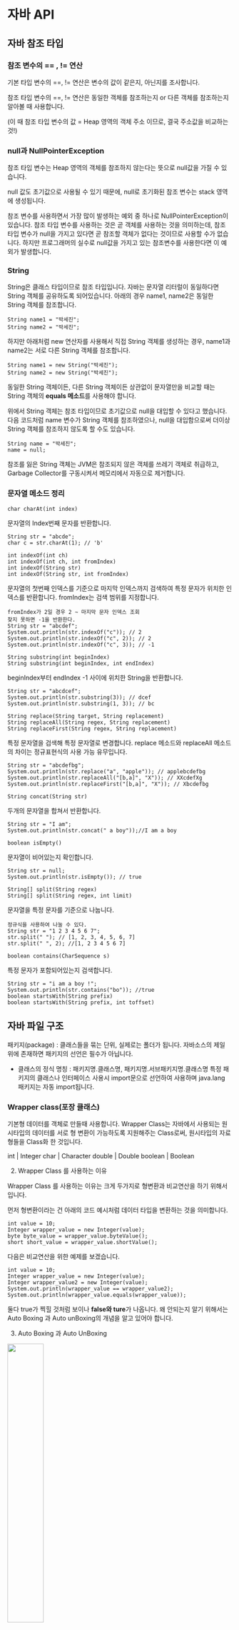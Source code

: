 # 자바 API

## 자바 참조 타입

### 참조 변수의 == , != 연산

기본 타입 변수의 ==, != 연산은 변수의 값이 같은지, 아닌지를 조사합니다.

참조 타입 변수의 ==, != 연산은 동일한 객체를 참조하는지 or 다른 객체를 참조하는지 알아볼 때 사용합니다.

(이 때 참조 타입 변수의 값 = Heap 영역의 객체 주소 이므로, 결국 주소값을 비교하는 것!)

### null과 NullPointerException

참조 타입 변수는 Heap 영역의 객체를 참조하지 않는다는 뜻으로 null값을 가질 수 있습니다.

null 값도 초기값으로 사용될 수 있기 때문에, null로 초기화된 참조 변수는 stack 영역에 생성됩니다.

참조 변수를 사용하면서 가장 많이 발생하는 예외 중 하나로 NullPointerException이 있습니다. 참조 타입 변수를 사용하는 것은 곧 객체를 사용하는 것을 의미하는데, 참조 타입 변수가 null을 가지고 있다면 곧 참조할 객체가 없다는 것이므로 사용할 수가 없습니다. 하지만 프로그래머의 실수로 null값을 가지고 있는 참조변수를 사용한다면 이 예외가 발생합니다.

### String

String은 클래스 타입이므로 참조 타입입니다.
자바는 문자열 리터럴이 동일하다면 String 객체를 공유하도록 되어있습니다.
아래의 경우 name1, name2은 동일한 String 객체를 참조합니다.

```
String name1 = "박세진";
String name2 = "박세진";
```

하지만 아래처럼 new 연산자를 사용해서 직접 String 객체를 생성하는 경우, name1과 name2는 서로 다른 String 객체를 참조합니다.

```
String name1 = new String("박세진");
String name2 = new String("박세진");
```

동일한 String 객체이든, 다른 String 객체이든 상관없이 문자열만을 비교할 때는 String 객체의 **equals 메소드**를 사용해야 합니다.

위에서 String 객체는 참조 타입이므로 초기값으로 null을 대입할 수 있다고 했습니다. 다음 코드처럼 name 변수가 String 객체를 참조하였으나, null을 대입함으로써 더이상 String 객체를 참조하지 않도록 할 수도 있습니다.

```
String name = "박세진";
name = null;
```
참조를 잃은 String 객체는 JVM은 참조되지 않은 객체를 쓰레기 객체로 취급하고, Garbage Collector를 구동시켜서 메모리에서 자동으로 제거합니다.

### 문자열 메소드 정리

```
char charAt(int index)
```

문자열의 Index번째 문자를 반환합니다.

```
String str = "abcde";
char c = str.charAt(1); // 'b'
```

```
int indexOf(int ch)
int indexOf(int ch, int fromIndex)
int indexOf(String str)
int indexOf(String str, int fromIndex)
```

문자열의 첫번째 인덱스를 기준으로 마지막 인덱스까지 검색하여 특정 문자가 위치한 인덱스를 반환합니다. 
fromIndex는 검색 범위를 지정합니다.

```
fromIndex가 2일 경우 2 ~ 마지막 문자 인덱스 조회
찾지 못하면 -1을 반환한다. 
String str = "abcdef";
System.out.println(str.indexOf("c")); // 2
System.out.println(str.indexOf("c", 2)); // 2
System.out.println(str.indexOf("c", 3)); // -1
```

```
String substring(int beginIndex) 
String substring(int beginIndex, int endIndex)
```

beginIndex부터 endIndex -1 사이에 위치한 String을 반환합니다.

```
String str = "abcdcef";
System.out.println(str.substring(3)); // dcef
System.out.println(str.substring(1, 3)); // bc
```

```
String replace(String target, String replacement) 
String replaceAll(String regex, String replacement)
String replaceFirst(String regex, String replacement)
```

특정 문자열을 검색해 특정 문자열로 변경합니다.
replace 메소드와 replaceAll 메소드의 차이는 정규표현식의 사용 가능 유무입니다.

```
String str = "abcdefbg";
System.out.println(str.replace("a", "apple")); // applebcdefbg
System.out.println(str.replaceAll("[b,a]", "X")); // XXcdefXg
System.out.println(str.replaceFirst("[b,a]", "X")); // Xbcdefbg
```

```
String concat(String str)
```

두개의 문자열을 합쳐서 반환합니다.

```
String str = "I am";
System.out.println(str.concat(" a boy"));//I am a boy
```

```
boolean isEmpty()
```

문자열이 비어있는지 확인합니다.

```
String str = null;
System.out.println(str.isEmpty()); // true
```

```
String[] split(String regex)
String[] split(String regex, int limit)
```

문자열을 특정 문자를 기준으로 나눕니다.

```
정규식을 사용하여 나눌 수 있다.
String str = "1 2 3 4 5 6 7";
str.split(" "); // [1, 2, 3, 4, 5, 6, 7]
str.split(" ", 2); //[1, 2 3 4 5 6 7]
```

```
boolean contains(CharSequence s) 
```

특정 문자가 포함되어있는지 검색합니다.

```
String str = "i am a boy !";
System.out.println(str.contains("bo")); //true
boolean startsWith(String prefix) 
boolean startsWith(String prefix, int toffset)
```

## 자바 파일 구조

패키지(package) : 클래스들을 묶는 단위, 실제로는 폴더가 됩니다. 자바소스의 제일 위에 존재하면 패키지의 선언은 필수가 아닙니다.
- 클래스의 정식 명칭 : 패키지명.클래스명, 패키지명.서브패키지명.클래스명 특정 패키지의 클래스나 인터페이스 사용시 import문으로 선언하여 사용하며 java.lang 패키지는 자동 import됩니다.

### Wrapper class(포장 클래스)

기본형 데이터를 객체로 만들때 사용합니다. Wrapper Class는 자바에서 사용되는 원시타입의 데이터를 서로 형 변환이 가능하도록 지원해주는 Class로써, 원시타입의 자료형들을 Class화 한 것입니다.

int      |   Integer
char     |   Character
double   |   Double
boolean  |   Boolean

2. Wrapper Class 를 사용하는 이유

Wrapper Class 를 사용하는 이유는 크게 두가지로 형변환과 비교연산을 하기 위해서 입니다.

먼저 형변환이라는 건 아래의 코드 예시처럼 데이터 타입을 변환하는 것을 의미합니다.
```
int value = 10; 
Integer wrapper_value = new Integer(value); 
byte byte_value = wrapper_value.byteValue(); 
short short_value = wrapper_value.shortValue();
```

다음은 비교연산을 위한 예제를 보겠습니다.
```
int value = 10; 
Integer wrapper_value = new Integer(value); 
Integer wrapper_value2 = new Integer(value); 
System.out.println(wrapper_value == wrapper_value2); 
System.out.println(wrapper_value.equals(wrapper_value));
```

둘다 true가 찍힐 것처럼 보이나 **false와 ture**가 나옵니다. 왜 안되는지 알기 위해서는 Auto Boxing 과 Auto unBoxing의 개념을 알고 있어야 합니다.


3. Auto Boxing 과 Auto UnBoxing

<img src="/Week4/Day1_API1/course_statement/image/img.png" width="40%" height="40%"></img>

먼저 Boxing이란 '상자에 넣는다'는 것을 의미합니다. 여기서 박스는 위 그림에서 Integer(Class) 객체를 의미하는데 Class내부에는 멤버변수, 메서드, 생성자등 다양한 요소가 존재하는데 거기서 int type의 변수를 포함시켜 Integer 객체로 만든다고 생각하면 될것 같습니다.

때문에 엄밀히 말하자면

```
int value = 10; 
Integer wrapper_value = new Integer(value);
```

두개는 모두 10이라는 같은 값을 갖지만 두개가 같다고는 할 수 없다고 이해할 수 있습니다.

unBoxing이란 반대로 '상자에서 꺼낸다'는 의미입니다. 즉, Integer 객체 내에서 int 형 타입의 변수값만 뽑아낸다는 걸로 이해할 수 있습니다.

그럼 Auto Boxing 과 Auto unBoxing은 Boxing과 unBoxing을 자동으로 해준다는 의미인데 예를 들자면
```
int value = 10; 
Integer wrapper_value = new Integer(value); 
System.out.println(wrapper_value == value);
```

두개의 값은 엄밀히 말하자면 아까는 다르다고 했으니까 결과값은 false가 나와야 하지만,
```
ture
```
여기서 등장하는 개념이 auto unBoxing입니다. 자바 내에서 자동으로 unBoxing 해줘서 값을 비교 하기 때문에 true값이 나오게 되는 겁니다.

하지만 Auto Boxing과 Auto unBoxing을 자주 사용하는것 은 좋지 않습니다. 객체와 변수의 의미를 명확히 하는것이 OOP적 관점에서 매우 중요하기도 하고 코드에 대한 이해도가 낮아질 수 있기 때문입니다.

마지막으로 하나만 더 짚고 넘어갈게 있습니다.

"Wrapper Class 는 Call by Value일가 Call by reference일까?"

결론 부터 말하자면 Wrapper Class 는 클래스 임에도 불구하고 Primitive type 처럼 Call by Value로 작동하는데 그 이유는 auto unBoxing 때문입니다.

Wrapper Class 는 Call by Value로 작동하기 때문에 주의하시면 될것 같습니다.



### String Buffer
```
        StringBuffer buffer = new StringBuffer();
		String str = "자바프로그래밍";
     	buffer.append(str);
//  버퍼를 선언하고 문자열을 추가합니다.

        System.out.printf("%s\n", buffer);
        buffer.reverse();
// 버퍼의 문자열 값을 뒤집습니다.

        System.out.printf("%s\n", buffer);
        System.out.printf("길이 : %d\n", buffer.length());
// 버퍼의 길이를 return합니다.

        buffer.append(str);
        buffer.append(str);
        buffer.append(str);
// 반복해서 넣을 수 있습니다.

        System.out.printf("%s\n", buffer);
        
        StringBuffer bf1 = new StringBuffer("가나다");
        StringBuffer bf2 = new StringBuffer();
        bf2.append("가나다");
// 두 가지 형식으로 선언 가능합니다.

        System.out.printf("%b\n", bf1.equals(bf2));
        System.out.printf("%b\n", bf1 == bf2);
// 버퍼는 두 가지의 형식 모두 false가 나옵니다.

        System.out.printf("%b\n", bf1.toString().equals(bf2.toString()));
// 버퍼를 모두 문자열로 변경하고 equals를 해주어야 값이 비교됩니다.

```

## 자바의 제너릭 구문

제네릭 프로그래밍 : 프로그램에서 처리할 데이터의 타입을 일반화 시킵니다. 재사용성을 높이는 결과가 됩니다. 클래스에서 처리할 데이터 타입을 클래스를 만들 때 결정하는게 아닌, 클래스를 객체 생성할 때 정하는 것입니다.

```
package day11;

public class CreateGenericTest {

	public static void main(String[] args) {
		Value2 v2 = new Value2();
		
//		<> 내부의 값을 타입 파라미터라고 하며 반드시 타입 클래스만이 올 수 있습니다.
		Value3<String> v3 = new Value3();
		Value3<Integer> v4 = new Value3();
		
	}

}

class Value1 {
	String obj;

	void put(String obj) {
		this.obj = obj;
	}

	String get() {
		return obj;
	}
}

// 오브젝트 형을 받아와 어떤 타입도 받을 수 있습니다.
class Value2 {
	Object obj;

	void put(Object obj) {
		this.obj = obj;
	}

	Object get() {
		return obj;
	}
}

// 제너릭을 이용하여 어떤 값이든 받아올 수 있습니다. 단 선언할때 특정 타입으로 선언하여 객체의 타입이 지정가능합니다. 즉 미리 클래스의 타입을 지정하는 것이 아닌 사용시점에서 타입을 지정할 수 있은 것입니다.
class Value3<T> {
	T obj;

	void put(T obj) {
		this.obj = obj;
	}

	T get() {
		return obj;
	}
}
```

제너릭 구문을 장점 중 하나는 값을 가져올때 오브젝트 형처럼 형변환을 할 필요가 없습니다.

```
//      형 변환이 필요합니다.
		Value2 v2 = new Value2();
		v2.put("가나다");
		String s2 = (String)v2.get();
		System.out.println(s2);
		
		v2.put(new Date());
		Date d1 = (Date)v2.get();
		System.out.println(d1);
		
//		형 변환이 필요없습니다.
		Value3<String> v3 = new Value3();
		v3.put("가나다");
		String s3 = v3.get();
		System.out.println(s3);
		
		Value3<Date> v4 = new Value3();
		v4.put(new Date());
		Date d2 = v4.get();
		System.out.println(d2);
```

Object형에서의 문제점은 타입을 명시하지 않고 값을 넣기에 어떤 값을 넣었는지 혼란이 생기고 가독성이 떨어질 수 있습니다. 
이 상황에서 제너릭을 이용하면 타입과 변수의 값을 명시적으로 사용할 수 있습니다.

#### 자료구조 클래스

ArrayList<E>, LinkedList<E>, HashSet<E>

데이터의 키와 값을 저장
HashMap<K,V>
 
extends 혹은 super같은 경우는 어떤 타입의 자식 혹은 부모 타입만이 와야함을 명시합니다.

제너릭 클래스일 경우 선언시 타입 파라미터를 E로 받아와야하는데, 이를 설정하지 않은 경우 Object로 자동 생성되며 warning error가 발생합니다.

리스트 : ArrayList, LinkedList, (Vector)
스택 :  LinkedList, (Stack)
큐 : LinkedList
해쉬 테이블 : HashMap, (HashTable)
집합 : HashSet

위 클래스들은 모두 java.util 패키지에 속합니다. 또한 Vector, Stack, Hashtable 클래스는 구버전부터 있던 클래스이기에 사용이 권장되지 않습니다. 

### 리스트
```
ArrayList<String> list = new ArrayList<String>();
LinkedList<String> list = new LinkedList<String>();
```
ArrayList는 내부에 있는 배열에 데이터를 저장하고 특정 공간이 가득차면 자동으로 늘어나 얼마든지 방을 늘려 데이터의 양을 늘릴 수 있습니다. **중복이 허용됩니다.**

- 주로 read 작업이 많은 경우와 순차적인 데이터의 처리에 유리하며 편집이 잦은 경우는 불리합니다. 그 이유는 특정 칸에 데이터를 삽입 혹은 삭제할 경우에 뒤에 있는 데이터의 이동이 불가피하기 때문입니다.

```
		ArrayList<String> list = new ArrayList<String>();
		list.add("포도");
		list.add("딸기");
		list.add("복숭아");
		int num = list.size();
		for (int cnt = 0; cnt < num; cnt++) {
			String str = list.get(cnt);
			System.out.println(str);
		}
		ArrayList<Integer> list2 = new ArrayList<Integer>();
		list2.add(Integer.valueOf(100));
		list2.add(1000);// JDK 1.5 부터 AUTO Boxing 이라는 구문이 지원
```

LinkedList는 인접 데이터가 서로 가리키는 식으로 데이터를 저장합니다. 
- 특정 데이터 위치에 바로 접근이 가능하며 연결된 객체만 변경해주면 되기 때문입니다. 다만 인덱스가 설정되어 있지 않기에 순서대로 값을 읽어야만 하기에 한계가 있습니다. 이럴때는 ForEach를 사용하거나 Iterator를 사용하면 빠르게 값을 조회할 수 있습니다.

```
for (String str: list){
    // code
}

forEach 문에서는 리스트로부터 iterator 객체가 자동으로 얻어지고 그 객체를 이용하여 얻은 데이터가 str 변수에 자동으로 대입됩니다.
```

### 해쉬 테이블(hash table) 

여러 개의 통(bucket)을 만들어 두고 키 값을 이용하여 데이터를 넣을 통 번호를 계산하는 자료구조입니다.

#### 해시맵(HashMap) 사용법,예제
```
HashMap 선언

import java.util.HashMap;

HashMap<Integer,Integer> map1 = new HashMap<Integer,Integer>();
// Key - Integer / Value - Integer 타입의 Entry를 갖는 HashMap 선언

HashMap<Integer,Integer> map2 = new HashMap<>();
// New에서 타입 파라미터 생략 가능

HashMap<Integer,Integer> map3 = new HashMap<>(10);
// 초기 용량(capacity) 지정

HashMap<String,String> map4 = new HashMap<String,String>();
// Key - String / Value - String 타입의 Entry를 갖는 HashMap 선언

HashMap<String,String> map5 = new HashMap<String,String>(){{
    put("Key1", "Value1");
    put("Key2", "Value2");
}};
// 초기값 지정
```
HashMap을 생성하려면 위와 같이 키 타입과 값 타입을 파라미터로 주고 기본생성자를 호출합니다. HashMap은 저장공간보다 값이 추가로 들어오면 List와 같이 저장공간을 추가로 늘리지만, List와 다르게 한 칸씩 늘리지 않고 약 두배로 늘리기 때문에 여기서 과부하가 많이 발생합니다. 그렇기에 초기에 저장할 데이터 개수를 알고 있다면 Map의 초기 용량을 지정해주는 것이 좋습니다.

#### HashMap 값 추가
```
HashMap<Integer,String> hm = new HashMap<Integer,String>();
// Key - Integer / Value - Integer 타입의 Entry를 갖는 HashMap 선언

//값 추가
hm.put(1, "One");
hm.put(2, "Two");
hm.put(3, "Three");
hm.put(4, "Four");

System.out.println(hm);
//출력결과 : {1=One, 2=Two, 3=Three, 4=Four}
```

HashMap에 값을 추가하려면 위와 같이 Key와 Value를 파라미터로 주는 Put 메소드를 사용합니다.
HashMap 선언 시에 설정한 타입과 같은 타입의 Key,Value를 넣어야 하며 입력하는 Key 값이 이미 내부에 존재한다면 기존의 Value는 새로 입력되는 Value로 변경됩니다.

#### HashMap 값 삭제
```
// HashMap 선언, 초기값 지정
HashMap<Integer,String> hm = new HashMap<Integer,String>(){{
    put(1, "One");
    put(2, "Two");
    put(3, "Three");
    put(4, "Four");
}};
hm.remove(1); // key값 1 제거
System.out.println(hm); // 출력결과 : {2=Two, 3=Three, 4=Four}
hm.clear(); // 모든 값 제거
System.out.println(hm); // 출력결과 : {}
```
HashMap에서 값을 제거하려면 key를 파라미터로 주는 remove(key) 메소드를 사용합니다.
모든 값을 제거하려면 clear() 메소드를 사용하면 됩니다.

#### HashMap 값 출력
```
// HashMap 선언, 초기값 지정
HashMap<Integer,String> hm = new HashMap<Integer,String>(){{
    put(1, "One");
    put(2, "Two");
    put(3, "Three");
    put(4, "Four");
}};
System.out.println(hm); // 전체 출력 : {2=Two, 3=Three, 4=Four}
System.out.println(hm.get(3)); // Key 값 3의 Value 가져오기 : Three

//entrySet() 활용
for(Map.Entry<Integer,String> entry : hm.entrySet()) {
    System.out.println("Key :" + entry.getKey() + " Value :" + entry.getValue());
}//출력결과
//Key :1 Value :One
//Key :2 Value :Two
//Key :3 Value :Three
//Key :4 Value :Four

//keySet() 활용
for (int i : hm.keySet()) {
    System.out.println("Key :" + i + " Value :" + hm.get(i));
}//출력결과
//Key :1 Value :One
//Key :2 Value :Two
//Key :3 Value :Three
//Key :4 Value :Four
```
특정 Key의 Value를 가져오고 싶다면 get(key)를 사용하고, 전체를 출력하려면 entrySet() 또는 keySet() 메소드를 활용하여 Map의 객체를 반환받은 후 출력할 수 있습니다.
entrySet()은 Key와 Value로 구성된 Entry의 Set을 받기 때문에 Key와 Value가 모두 필요할 경우 사용합니다.
keySet()은 Key의 Set을 반환받기 때문에 Key 값만 필요할 경우 사용하는데, 위의 코드와 같이 get(key) 메소드를 통해 Value까지 받아올 수도 있습니다.

keySet()을 활용하여 value까지 찾을 경우, key 값을 이용해서 value를 찾는 과정에서 시간이 많이 소모되기 때문에 **많은 양의 데이터를 가져와야 한다면 entrySet()이 좋습니다.**
HashMap의 put(key,value) 메소드와 get(key) 메소드를 이용해서 특정 key의 value를 순차적으로 증가시킬 수도 있습니다.

```
// HashMap 선언, 초기값 지정
HashMap<String, Integer> hm = new HashMap<String, Integer>() {{
    put("사과", 15);
    put("바나나", 12);
}};
```
위와 같이 key가 과일 이름이고 value가 과일의 개수인 HashMap이 있을 때, 과일 개수를 증가시키는 방법은 다음과 같습니다.
```
hm.put("사과", hm.get("사과")+1); // "사과" key의 value를 1 증가시킨다.
System.out.println(hm.get("사과")); // 사과 개수 : 16
```

원래 있던 key 값으로 put을 하면 value가 변경되는 것을 이용해서 (원래의 value값 + 1)을 value로 넣습니다.
그렇다면, 원래 없던 key 값을 위의 코드로 value를 증가시키면,

```
hm.put("파인애플", hm.get("파인애플")+1);
System.out.println(hm.get("파인애플"));
```

위와 같이 원래 없던 key 값인 파인애플의 value를 1 증가시키는 코드를 입력하면 NullPointerException이 발생합ㄴ지다. hm에는 파인애플이라는 key가 존재하지 않고, get("파인애플") 메소드를 사용하면 Null이 발생하기 때문입니다. 이를 방지하기 위해 우리는 getOrDefault(key, defaultValue) 메소드를 사용할 수 있습니다.

```
hm.put("파인애플", hm.getOrDefault("파인애플",0)+1);
System.out.println(hm.get("파인애플")); // 출력결과 : 1
```
getOrDefault는 key와 defaultValue를 파라미터로 받는 메소드로, 지정된 key에 매핑된 value가 없거나 null이면 defaultValue를 반환하는 메소드입니다. 만약 위의 파인애플처럼 HashMap에 존재하지(매핑돼있지) 않는 key의 value를 가져오려고 시도하면 defaultValue를 기본값으로 HashMap에 key를 새로 만듭니다.

#### HashMap 크기 구하기
```
HashMap<Integer,String> hm = new HashMap<Integer,String>(){{
    put(1, "One");
    put(2, "Two");
    put(3, "Three");
    put(4, "Four");
}};
System.out.println(hm.size()); // HashMap 크기 출력 : 4
```
HashMap의 크기는 size() 메소드를 사용해서 구합니다.

#### HashMap 특정 키 포함 여부
```
// HashMap 선언, 초기값 지정
HashMap<Integer,String> hm = new HashMap<Integer,String>(){{
    put(1, "One");
    put(2, "Two");
    put(3, "Three");
    put(4, "Four");
}};
System.out.println(hm.containsKey(4)); // Key 값 4 포함 여부 : true
System.out.println(hm.containsKey(5)); // Key 값 5 포함 여부 : false
```
특정 키가 존재하는지 존재하지 않는지 알고 싶을 때는 containsKey(key) 메소드를 사용합니다.
존재한다면 true, 존재하지 않는다면 false를 리턴합니다.
비슷한 메소드로, 특정 value가 존재하는지 확인할 수 있는 containsValue(value) 메소드가 있습니다.

#### HashMap.equals()
```
// HashMap 선언, 초기값 지정
HashMap<Integer,String> hm1 = new HashMap<Integer,String>(){{
    put(1, "One");
    put(2, "Two");
}};
HashMap<Integer,String> hm2 = new HashMap<Integer,String>(){{
    put(1, "One");
    put(2, "Two");
}};
HashMap<Integer,String> hm3 = new HashMap<Integer,String>(){{
    put(1, "One");
    put(3, "Three");
}};
System.out.println(hm1.equals(hm2)); // 출력결과 : true
System.out.println(hm1.equals(hm3)); // 출력결과 : false
```
두 Map이 같은지 비교하려면 두 Map의 매핑 상태가 같다면 true, 같지 않다면 false를 리턴하는 equals()메소드를 사용합니다.

### HashSet
```
package day11;

import java.util.HashSet;
import java.util.Iterator;

public class SetExample1 {
	public static void main(String args[]) {
		HashSet<String> set = new HashSet<String>();
		System.out.println(set.add("자바"));
		System.out.println(set.add("카푸치노"));
		System.out.println(set.add("에스프레소"));
		System.out.println(set.add("자바"));
		System.out.println("저장된 데이터의 수 = " + set.size());

		for (String s : set)
			System.out.println(s);

		Iterator<String> iterator = set.iterator();
//		값을 꺼내는 메소드가 없기에 forecah 문 혹은 이터레이터를 이용해야 합니다.
		while (iterator.hasNext()) {
			String str = iterator.next();
			System.out.println(str);
		}
		System.out.println(set);
	}
}

```